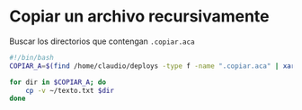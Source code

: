 # Copiar un archivo recursivamente
Buscar los directorios que contengan `.copiar.aca`
```bash
#!/bin/bash
COPIAR_A=$(find /home/claudio/deploys -type f -name ".copiar.aca" | xargs dirname)

for dir in $COPIAR_A; do
    cp -v ~/texto.txt $dir
done
```